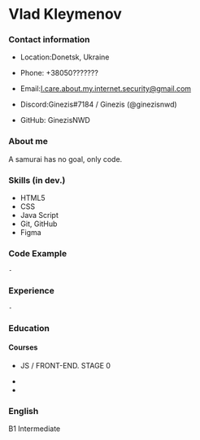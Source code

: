 # Vlad Kleymenov

### Contact information

- Location:Donetsk, Ukraine

- Phone: +38050???????

- Email:I.care.about.my.internet.security@gmail.com

- Discord:Ginezis#7184 / Ginezis (@ginezisnwd)

- GitHub: GinezisNWD

### About me

A samurai has no goal, only code.

### Skills (in dev.)

- HTML5
- CSS
- Java Script
- Git, GitHub
- Figma

### Code Example

    -

### Experience

    -

### Education

#### Courses

- JS / FRONT-END. STAGE 0
-

-

### English

B1 Intermediate
